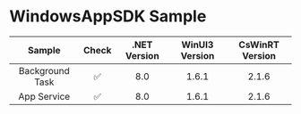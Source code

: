 # WindowsAppSDK Sample


|Sample|Check|.NET Version|WinUI3 Version|CsWinRT Version|
|:-:|:-:|:-:|:-:|:-:|
|Background Task|✅|8.0|1.6.1|2.1.6|
|App Service|✅ |8.0|1.6.1|2.1.6|

